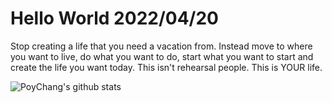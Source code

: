 # Hello World 2022/04/20

Stop creating a life that you need a vacation from. Instead move to where you want to live, do what you want to do, start what you want to start and create the life you want today. This isn't rehearsal people. This is YOUR life.

![PoyChang's github stats](https://github-readme-stats.vercel.app/api?username=poychang&show_icons=true&theme=dracula)
